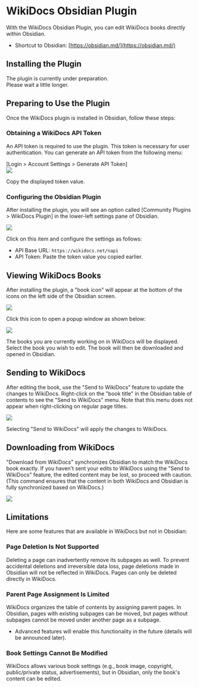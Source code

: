 # WikiDocs Obsidian Plugin

With the WikiDocs Obsidian Plugin, you can edit WikiDocs books directly within Obsidian.  

* Shortcut to Obsidian: [https://obsidian.md/](https://obsidian.md/)  


## Installing the Plugin  

The plugin is currently under preparation.  
Please wait a little longer.  


## Preparing to Use the Plugin  

Once the WikiDocs plugin is installed in Obsidian, follow these steps:  

### Obtaining a WikiDocs API Token  

An API token is required to use the plugin. This token is necessary for user authentication. You can generate an API token from the following menu:  

[Login > Account Settings > Generate API Token]  
![](https://wikidocs.net/images/page/267526/iShot_2024-11-28_15.42.32.png)  

Copy the displayed token value.  

### Configuring the Obsidian Plugin  

After installing the plugin, you will see an option called [Community Plugins > WikiDocs Plugin] in the lower-left settings pane of Obsidian.  

![](https://wikidocs.net/images/page/267526/iShot_2024-11-28_15.49.11.png)  

Click on this item and configure the settings as follows:  

- API Base URL: `https://wikidocs.net/napi`  
- API Token: Paste the token value you copied earlier.  


## Viewing WikiDocs Books  

After installing the plugin, a "book icon" will appear at the bottom of the icons on the left side of the Obsidian screen.  

![](https://wikidocs.net/images/page/267526/Pasted%20image%2020241128155407.png)  

Click this icon to open a popup window as shown below:  

![](https://wikidocs.net/images/page/267526/Pasted%20image%2020241128155553.png)  

The books you are currently working on in WikiDocs will be displayed. Select the book you wish to edit. The book will then be downloaded and opened in Obsidian.  

## Sending to WikiDocs  

After editing the book, use the "Send to WikiDocs" feature to update the changes to WikiDocs. Right-click on the "book title" in the Obsidian table of contents to see the "Send to WikiDocs" menu. Note that this menu does not appear when right-clicking on regular page titles.  

![](https://wikidocs.net/images/page/267526/Pasted%20image%2020241128160546.png)  

Selecting "Send to WikiDocs" will apply the changes to WikiDocs.  

## Downloading from WikiDocs  

"Download from WikiDocs" synchronizes Obsidian to match the WikiDocs book exactly. If you haven't sent your edits to WikiDocs using the "Send to WikiDocs" feature, the edited content may be lost, so proceed with caution. (This command ensures that the content in both WikiDocs and Obsidian is fully synchronized based on WikiDocs.)  

![](https://wikidocs.net/images/page/267526/Pasted%20image%2020241128160749.png)  


## Limitations  

Here are some features that are available in WikiDocs but not in Obsidian:  

### Page Deletion Is Not Supported  

Deleting a page can inadvertently remove its subpages as well. To prevent accidental deletions and irreversible data loss, page deletions made in Obsidian will not be reflected in WikiDocs. Pages can only be deleted directly in WikiDocs.  

### Parent Page Assignment Is Limited  

WikiDocs organizes the table of contents by assigning parent pages. In Obsidian, pages with existing subpages can be moved, but pages without subpages cannot be moved under another page as a subpage.  

* Advanced features will enable this functionality in the future (details will be announced later).  

### Book Settings Cannot Be Modified  

WikiDocs allows various book settings (e.g., book image, copyright, public/private status, advertisements), but in Obsidian, only the book's content can be edited.  

